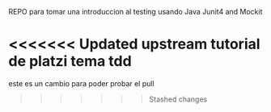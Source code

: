 
REPO para tomar una introduccion al testing usando Java Junit4 and Mockit

<<<<<<< Updated upstream
tutorial de platzi tema tdd
=======
este es un cambio para poder probar el pull
>>>>>>> Stashed changes
